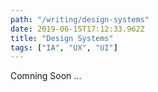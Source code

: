 ```yaml
---
path: "/writing/design-systems"
date: 2019-06-15T17:12:33.962Z
title: "Design Systems"
tags: ["IA", "UX", "UI"]
---
```


Comning Soon ...

<!-- Think of Information Architecture as a way of taking inventory of everything a site or application will need to satisfy user needs and provide value to anyone who uses what you’re designing for. -->


